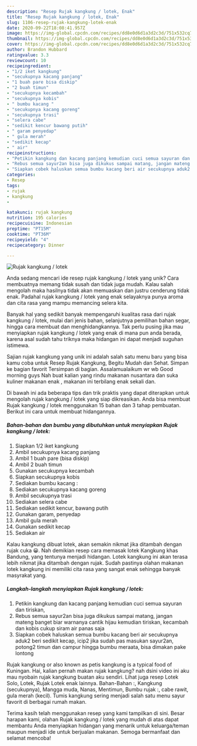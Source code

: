 ```yaml
---
description: "Resep Rujak kangkung / lotek, Enak"
title: "Resep Rujak kangkung / lotek, Enak"
slug: 1106-resep-rujak-kangkung-lotek-enak
date: 2020-09-22T18:08:41.957Z
image: https://img-global.cpcdn.com/recipes/dd8e0d6d1a3d2c3d/751x532cq70/rujak-kangkung-lotek-foto-resep-utama.jpg
thumbnail: https://img-global.cpcdn.com/recipes/dd8e0d6d1a3d2c3d/751x532cq70/rujak-kangkung-lotek-foto-resep-utama.jpg
cover: https://img-global.cpcdn.com/recipes/dd8e0d6d1a3d2c3d/751x532cq70/rujak-kangkung-lotek-foto-resep-utama.jpg
author: Brandon Hubbard
ratingvalue: 3.3
reviewcount: 10
recipeingredient:
- "1/2 iket kangkung"
- "secukupnya kacang panjang"
- "1 buah pare bisa diskip"
- "2 buah timun"
- "secukupnya kecambah"
- "secukupnya kobis"
- " bumbu kacang "
- "secukupnya kacang goreng"
- "secukupnya trasi"
- "selera cabe"
- "sedikit kencur bawang putih"
- " garam penyedap"
- " gula merah"
- "sedikit kecap"
- " air"
recipeinstructions:
- "Petikin kangkung dan kacang panjang kemudian cuci semua sayuran dan tiriskan,"
- "Rebus semua sayur2an bisa juga dikukus sampai matang, jangan mateng banget biar warnanya cantik hijau kemudian tiriskan, kecambah dan kobis cukup siram air panas saja"
- "Siapkan cobek haluskan semua bumbu kacang beri air secukupnya aduk2 beri sedikit kecap, icip2 jika sudah pas masukan sayur2an, potong2 timun dan campur hingga bumbu meraata, bisa dimakan pake lontong"
categories:
- Resep
tags:
- rujak
- kangkung
- 

katakunci: rujak kangkung  
nutrition: 195 calories
recipecuisine: Indonesian
preptime: "PT15M"
cooktime: "PT36M"
recipeyield: "4"
recipecategory: Dinner

---
```



![Rujak kangkung / lotek](https://img-global.cpcdn.com/recipes/dd8e0d6d1a3d2c3d/751x532cq70/rujak-kangkung-lotek-foto-resep-utama.jpg)

Anda sedang mencari ide resep rujak kangkung / lotek yang unik? Cara membuatnya memang tidak susah dan tidak juga mudah. Kalau salah mengolah maka hasilnya tidak akan memuaskan dan justru cenderung tidak enak. Padahal rujak kangkung / lotek yang enak selayaknya punya aroma dan cita rasa yang mampu memancing selera kita.

Banyak hal yang sedikit banyak mempengaruhi kualitas rasa dari rujak kangkung / lotek, mulai dari jenis bahan, selanjutnya pemilihan bahan segar, hingga cara membuat dan menghidangkannya. Tak perlu pusing jika mau menyiapkan rujak kangkung / lotek yang enak di mana pun anda berada, karena asal sudah tahu triknya maka hidangan ini dapat menjadi suguhan istimewa.

Sajian rujak kangkung yang unik ini adalah salah satu menu baru yang bisa kamu coba untuk Resep Rujak Kangkung, Begitu Mudah dan Sehat. Simpan ke bagian favorit Tersimpan di bagian. Assalamualaikum wr wb Good morning guys Nah buat kalian yang rindu makanan nusantara dan suka kuliner makanan enak , makanan ini terbilang enak sekali dan.


Di bawah ini ada beberapa tips dan trik praktis yang dapat diterapkan untuk mengolah rujak kangkung / lotek yang siap dikreasikan. Anda bisa membuat Rujak kangkung / lotek menggunakan 15 bahan dan 3 tahap pembuatan. Berikut ini cara untuk membuat hidangannya.

<!--inarticleads1-->

##### Bahan-bahan dan bumbu yang dibutuhkan untuk menyiapkan Rujak kangkung / lotek:

1. Siapkan 1/2 iket kangkung
1. Ambil secukupnya kacang panjang
1. Ambil 1 buah pare (bisa diskip)
1. Ambil 2 buah timun
1. Gunakan secukupnya kecambah
1. Siapkan secukupnya kobis
1. Sediakan  bumbu kacang :
1. Sediakan secukupnya kacang goreng
1. Ambil secukupnya trasi
1. Sediakan selera cabe
1. Sediakan sedikit kencur, bawang putih
1. Gunakan  garam, penyedap
1. Ambil  gula merah
1. Gunakan sedikit kecap
1. Sediakan  air


Kalau kangkung dibuat lotek, akan semakin nikmat jika ditambah dengan rujak cuka 😀. Nah demikian resep cara memasak lotek Kangkung khas Bandung, yang tentunya menjadi hidangan. Lotek kangkung ini akan terasa lebih nikmat jika ditambah dengan rujak. Sudah pastinya olahan makanan lotek kangkung ini memiliki cita rasa yang sangat enak sehingga banyak masyrakat yang. 

<!--inarticleads2-->

##### Langkah-langkah menyiapkan Rujak kangkung / lotek:

1. Petikin kangkung dan kacang panjang kemudian cuci semua sayuran dan tiriskan,
1. Rebus semua sayur2an bisa juga dikukus sampai matang, jangan mateng banget biar warnanya cantik hijau kemudian tiriskan, kecambah dan kobis cukup siram air panas saja
1. Siapkan cobek haluskan semua bumbu kacang beri air secukupnya aduk2 beri sedikit kecap, icip2 jika sudah pas masukan sayur2an, potong2 timun dan campur hingga bumbu meraata, bisa dimakan pake lontong


Rujak kangkung or also known as petis kangkung is a typical food of Kuningan. Hai, kalian pernah makan rujak kangkung? nah dsini video ini aku mau nyobain rujak kangkung buatan aku sendiri. Lihat juga resep Lotek Solo, Lotek, Rujak Lotek enak lainnya. Bahan-Bahan :, Kangkung (secukupnya), Mangga muda, Nanas, Mentimun, Bumbu rujak :, cabe rawit, gula merah (kecil). Tumis kangkung sering menjadi salah satu menu sayur favorit di berbagai rumah makan. 

Terima kasih telah menggunakan resep yang kami tampilkan di sini. Besar harapan kami, olahan Rujak kangkung / lotek yang mudah di atas dapat membantu Anda menyiapkan hidangan yang menarik untuk keluarga/teman maupun menjadi ide untuk berjualan makanan. Semoga bermanfaat dan selamat mencoba!
